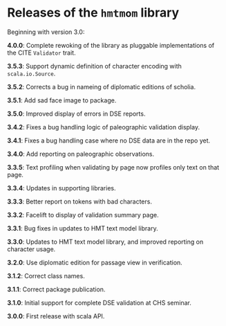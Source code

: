 # Releases of the `hmtmom` library

Beginning with version 3.0:

**4.0.0**: Complete rewoking of the library as pluggable implementations of the CITE `Validator` trait.


**3.5.3**:   Support dynamic definition of character encoding with `scala.io.Source`.


**3.5.2**:  Corrects a bug in nameing of diplomatic editions of scholia.


**3.5.1**:  Add sad face image to package.

**3.5.0**:  Improved display of errors in DSE reports.

**3.4.2**:  Fixes a bug handling logic of paleographic validation display.

**3.4.1**:  Fixes a bug handling case where no DSE data are in the repo yet.


**3.4.0**:  Add reporting on paleographic observations.


**3.3.5**:  Text profiling when validating by page now profiles only text on that page.


**3.3.4**:  Updates in supporting libraries.

**3.3.3**:  Better report on tokens with bad characters.

**3.3.2**:  Facelift to display of validation summary page.

**3.3.1**:  Bug fixes in updates to HMT text model library.


**3.3.0**:  Updates to HMT text model library, and improved reporting on character usage.


**3.2.0**:  Use diplomatic edition for passage view in verification.


**3.1.2**:   Correct class names.

**3.1.1**:   Correct package publication.

**3.1.0**:  Initial support for complete DSE validation at CHS seminar.

**3.0.0**:  First release with scala API.
